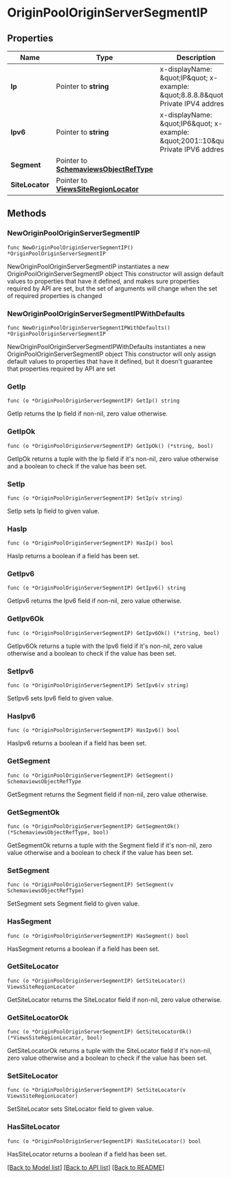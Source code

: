 # OriginPoolOriginServerSegmentIP

## Properties

Name | Type | Description | Notes
------------ | ------------- | ------------- | -------------
**Ip** | Pointer to **string** | x-displayName: \&quot;IP\&quot; x-example: \&quot;8.8.8.8\&quot; Private IPV4 address | [optional] 
**Ipv6** | Pointer to **string** | x-displayName: \&quot;IP6\&quot; x-example: \&quot;2001::10\&quot; Private IPV6 address | [optional] 
**Segment** | Pointer to [**SchemaviewsObjectRefType**](SchemaviewsObjectRefType.md) |  | [optional] 
**SiteLocator** | Pointer to [**ViewsSiteRegionLocator**](ViewsSiteRegionLocator.md) |  | [optional] 

## Methods

### NewOriginPoolOriginServerSegmentIP

`func NewOriginPoolOriginServerSegmentIP() *OriginPoolOriginServerSegmentIP`

NewOriginPoolOriginServerSegmentIP instantiates a new OriginPoolOriginServerSegmentIP object
This constructor will assign default values to properties that have it defined,
and makes sure properties required by API are set, but the set of arguments
will change when the set of required properties is changed

### NewOriginPoolOriginServerSegmentIPWithDefaults

`func NewOriginPoolOriginServerSegmentIPWithDefaults() *OriginPoolOriginServerSegmentIP`

NewOriginPoolOriginServerSegmentIPWithDefaults instantiates a new OriginPoolOriginServerSegmentIP object
This constructor will only assign default values to properties that have it defined,
but it doesn't guarantee that properties required by API are set

### GetIp

`func (o *OriginPoolOriginServerSegmentIP) GetIp() string`

GetIp returns the Ip field if non-nil, zero value otherwise.

### GetIpOk

`func (o *OriginPoolOriginServerSegmentIP) GetIpOk() (*string, bool)`

GetIpOk returns a tuple with the Ip field if it's non-nil, zero value otherwise
and a boolean to check if the value has been set.

### SetIp

`func (o *OriginPoolOriginServerSegmentIP) SetIp(v string)`

SetIp sets Ip field to given value.

### HasIp

`func (o *OriginPoolOriginServerSegmentIP) HasIp() bool`

HasIp returns a boolean if a field has been set.

### GetIpv6

`func (o *OriginPoolOriginServerSegmentIP) GetIpv6() string`

GetIpv6 returns the Ipv6 field if non-nil, zero value otherwise.

### GetIpv6Ok

`func (o *OriginPoolOriginServerSegmentIP) GetIpv6Ok() (*string, bool)`

GetIpv6Ok returns a tuple with the Ipv6 field if it's non-nil, zero value otherwise
and a boolean to check if the value has been set.

### SetIpv6

`func (o *OriginPoolOriginServerSegmentIP) SetIpv6(v string)`

SetIpv6 sets Ipv6 field to given value.

### HasIpv6

`func (o *OriginPoolOriginServerSegmentIP) HasIpv6() bool`

HasIpv6 returns a boolean if a field has been set.

### GetSegment

`func (o *OriginPoolOriginServerSegmentIP) GetSegment() SchemaviewsObjectRefType`

GetSegment returns the Segment field if non-nil, zero value otherwise.

### GetSegmentOk

`func (o *OriginPoolOriginServerSegmentIP) GetSegmentOk() (*SchemaviewsObjectRefType, bool)`

GetSegmentOk returns a tuple with the Segment field if it's non-nil, zero value otherwise
and a boolean to check if the value has been set.

### SetSegment

`func (o *OriginPoolOriginServerSegmentIP) SetSegment(v SchemaviewsObjectRefType)`

SetSegment sets Segment field to given value.

### HasSegment

`func (o *OriginPoolOriginServerSegmentIP) HasSegment() bool`

HasSegment returns a boolean if a field has been set.

### GetSiteLocator

`func (o *OriginPoolOriginServerSegmentIP) GetSiteLocator() ViewsSiteRegionLocator`

GetSiteLocator returns the SiteLocator field if non-nil, zero value otherwise.

### GetSiteLocatorOk

`func (o *OriginPoolOriginServerSegmentIP) GetSiteLocatorOk() (*ViewsSiteRegionLocator, bool)`

GetSiteLocatorOk returns a tuple with the SiteLocator field if it's non-nil, zero value otherwise
and a boolean to check if the value has been set.

### SetSiteLocator

`func (o *OriginPoolOriginServerSegmentIP) SetSiteLocator(v ViewsSiteRegionLocator)`

SetSiteLocator sets SiteLocator field to given value.

### HasSiteLocator

`func (o *OriginPoolOriginServerSegmentIP) HasSiteLocator() bool`

HasSiteLocator returns a boolean if a field has been set.


[[Back to Model list]](../README.md#documentation-for-models) [[Back to API list]](../README.md#documentation-for-api-endpoints) [[Back to README]](../README.md)


